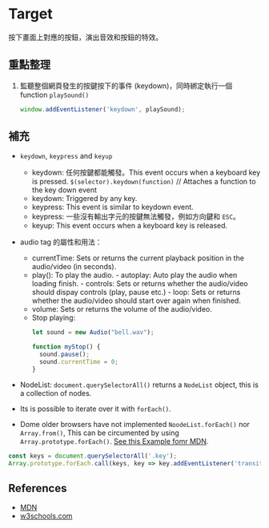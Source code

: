 # Target
按下畫面上對應的按鈕，演出音效和按鈕的特效。

## 重點整理
1. 監聽整個網頁發生的按鍵按下的事件 (keydown)，同時綁定執行一個 function `playSound()`
   ```js
   window.addEventListener('keydown', playSound);
   ```
## 補充

- `keydown`, `keypress` and `keyup` 
  - keydown: 任何按鍵都能觸發。This event occurs when a keyboard key is pressed.
    `$(selector).keydown(function)` // Attaches a function to the key down event
  - keydown: Triggered by any key.
  - keypress: This event is similar to keydown event. 
  - keypress: 一些沒有輸出字元的按鍵無法觸發，例如方向鍵和 `ESC`。
  - keyup: This event occurs when a keyboard key is released.

- audio tag 的屬性和用法：
  - currentTime: Sets or returns the current playback position in the audio/video (in seconds). 
  - play(): To play the audio.  - autoplay: Auto play the audio when loading finish.  - controls: Sets or returns whether the audio/video should dispay controls (play, pause etc.) - loop: Sets or returns whether the audio/video should start over again when finished.
  - volume: Sets or returns the volume of the audio/video.
  - Stop playing:
    ```js
    let sound = new Audio("bell.wav");

    function myStop() {
      sound.pause();
      sound.currentTime = 0;
    }

- NodeList:
`document.querySelectorAll()` returns a `NodeList` object, this is a collection of nodes.  
- Its is possible to iterate over it with `forEach()`.
- Dome older browsers have not implemented `NoodeList.forEach()` nor `Array.from()`, This can be circumented by using `Array.prototype.forEach()`. [See this Example fomr MDN](https://developer.mozilla.org/en-US/docs/Web/API/NodeList#Example).

```js
const keys = document.querySelectorAll('.key');
Array.prototype.forEach.call(keys, key => key.addEventListener('transitionend', removeTransition));
```

## References
- [MDN](https://developer.mozilla.org/en-US/docs/Web/API/NodeList)
- [w3schools.com](https://www.w3schools.com/tags/ref_av_dom.asp)
